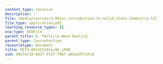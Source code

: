 ```yaml
---
content_type: resource
description: ''
file: /media/courses/3-091sc-introduction-to-solid-state-chemistry-fall-2010/9927ec108937913f79bfa65ad757a5c0_MIT3_091SCF10lec06_iPOD.pdf
file_type: application/pdf
learning_resource_types: []
ocw_type: OCWFile
parent_title: 6. Particle-Wave Duality
parent_type: CourseSection
resourcetype: Document
title: MIT3_091SCF10lec06_iPOD
uid: 9927ec10-8937-913f-79bf-a65ad757a5c0
---
```

